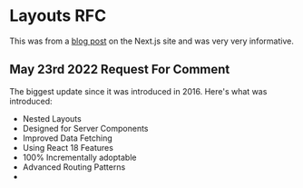 # Layouts RFC

This was from a [blog post](https://nextjs.org/blog/layouts-rfc) on the Next.js site and was very very informative.

## May 23rd 2022 Request For Comment

The biggest update since it was introduced in 2016. Here's what was introduced:

- Nested Layouts
- Designed for Server Components
- Improved Data Fetching
- Using React 18 Features
- 100% Incrementally adoptable
- Advanced Routing Patterns
- 